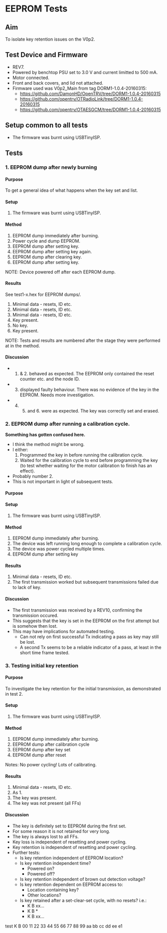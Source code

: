 # EEPROM Tests
## Aim
To isolate key retention issues on the V0p2.

## Test Device and Firmware
- REV7.
- Powered by benchtop PSU set to 3.0 V and current limitted to 500 mA.
- Motor connected.
- Front and back covers, and lid not attached.
- Firmware used was V0p2_Main from tag DORM1-1.0.4-20160315:
    - https://github.com/DamonHD/OpenTRV/tree/DORM1-1.0.4-20160315
    - https://github.com/opentrv/OTRadioLink/tree/DORM1-1.0.4-20160315
    - https://github.com/opentrv/OTAESGCM/tree/DORM1-1.0.4-20160315

## Setup common to all tests
- The firmware was burnt using USBTinyISP.

## Tests
### 1. EEPROM dump after newly burning
#### Purpose
To get a general idea of what happens when the key set and list.

#### Setup
1. The firmware was burnt using USBTinyISP.

#### Method
1. EEPROM dump immediately after burning.
2. Power cycle and dump EEPROM.
3. EEPROM dump after setting key.
4. EEPROM dump after setting key again.
5. EEPROM dump after clearing key.
6. EEPROM dump after setting key.

NOTE: Device powered off after each EEPROM dump.

#### Results
See test1-x.hex for EEPROM dumps/.
1. Minimal data - resets, ID etc.
2. Minimal data - resets, ID etc.
3. Minimal data - resets, ID etc.
4. Key present.
5. No key.
6. Key present.

NOTE: Tests and results are numbered after the stage they were performed at in the method.

#### Discussion
- 1. & 2. behaved as expected. The EEPROM only contained the reset counter etc. and the node ID.
- 3. displayed faulty behaviour. There was no evidence of the key in the EEPROM. Needs more investigation.
- 4. 5. and 6. were as expected. The key was correctly set and erased.

### 2. EEPROM dump after running a calibration cycle.
**Something has gotten confused here.**
- I think the method might be wrong.
- I either:
    1. Programmed the key in before running the calibration cycle.
    2. Waited for the calibration cycle to end before programming the key (to test whether waiting for the motor calibration to finish has an effect).
- Probably number 2.
- This is not important in light of subsequent tests.

#### Purpose


#### Setup
1. The firmware was burnt using USBTinyISP.

#### Method
1. EEPROM dump immediately after burning.
2. The device was left running long enough to complete a calibration cycle.
3. The device was power cycled multiple times.
4. EEPROM dump after setting key

#### Results
1. Minimal data - resets, ID etc.
2. The first transmission worked but subsequent transmissions failed due to lack of key.

#### Discussion
- The first transmission was received by a REV10, confirming the transmission occured.
- This suggests that the key is set in the EEPROM on the first attempt but is somehow then lost.
- This may have implications for automated testing.
    - Can not rely on first successful Tx indicating a pass as key may still be lost.
    - A second Tx seems to be a reliable indicator of a pass, at least in the short time frame tested.

### 3. Testing initial key retention
#### Purpose
To investigate the key retention for the initial transmission, as demonstrated in test 2.

#### Setup
1. The firmware was burnt using USBTinyISP.

#### Method
1. EEPROM dump immediately after burning.
2. EEPROM dump after calibration cycle
3. EEPROM dump after key set
4. EEPROM dump after reset

Notes: No power cycling! Lots of calibrating.

#### Results
1. Minimal data - resets, ID etc.
2. As 1.
3. The key was present.
4. The key was not present (all FFs)

#### Discussion
- The key is definitely set to EEPROM during the first set.
- For some reason it is not retained for very long.
- The key is always lost to all FFs.
- Key loss is independent of resetting and power cycling.
- Key retention is independent of resetting and power cycling.
- Further tests:
    - Is key retention independent of EEPROM location?
    - Is key retention independent time?
        - Powered on?
        - Powered off?
    - Is key retention independent of brown out detection voltage?
    - Is key retention dependent on EEPROM access to:
        - Location containing key?
        - Other locations?
    - Is key retained after a set-clear-set cycle, with no resets? i.e.:
        - K B xx...
        - K B *
        - K B xx...

test
K B 00 11 22 33 44 55 66 77 88 99 aa bb cc dd ee e1
